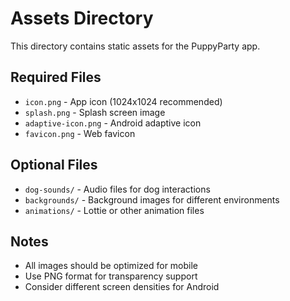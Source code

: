 # Assets Directory

This directory contains static assets for the PuppyParty app.

## Required Files

- `icon.png` - App icon (1024x1024 recommended)
- `splash.png` - Splash screen image
- `adaptive-icon.png` - Android adaptive icon
- `favicon.png` - Web favicon

## Optional Files

- `dog-sounds/` - Audio files for dog interactions
- `backgrounds/` - Background images for different environments
- `animations/` - Lottie or other animation files

## Notes

- All images should be optimized for mobile
- Use PNG format for transparency support
- Consider different screen densities for Android
